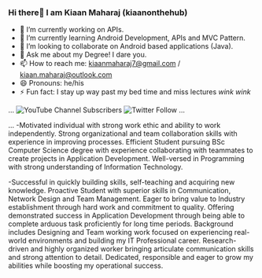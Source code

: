 ### Hi there👋 I am Kiaan Maharaj (kiaanonthehub)

- 🔭 I’m currently working on APIs.
- 🌱 I’m currently learning Android Development, APIs and MVC Pattern.
- 👯 I’m looking to collaborate on Android based applications (Java).
- 💬 Ask me about my Degree! I dare you.
- 📫 How to reach me: kiaanmaharaj7@gmail.com / kiaan.maharaj@outlook.com
- 😄 Pronouns: he/his
- ⚡ Fun fact: I stay up way past my bed time and miss lectures *wink* *wink*

...
![YouTube Channel Subscribers](https://img.shields.io/youtube/channel/subscribers/UCQqkIh-Ah1SKYYoldz-vzrQ?label=Subcribe%20to%20my%20Youtube%20Channel&style=social) ![Twitter Follow](https://img.shields.io/twitter/follow/kiaanmyraj?label=Follow%20my%20Twitter&style=social)
...

...
-Motivated individual with strong work ethic and ability to work independently. Strong organizational and team collaboration skills with experience in improving processes. Efficient Student pursuing BSc Computer Science degree with experience collaborating with teammates to create projects in Application Development. Well-versed in Programming with strong understanding of Information Technology. 

-Successful in quickly building skills, self-teaching and acquiring new knowledge. Proactive Student with superior skills in Communication, Network Design and Team Management. Eager to bring value to Industry establishment through hard work and commitment to quality. Offering demonstrated success in Application Development through being able to complete arduous task proficiently for long time periods. Background includes Designing and Team working work focused on experiencing real-world environments and building my IT Professional career. Research-driven and highly organized worker bringing articulate communication skills and strong attention to detail. Dedicated, responsible and eager to grow my abilities while boosting my operational success.

